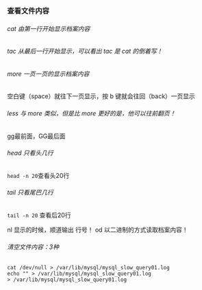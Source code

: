 ### 查看文件内容

###### cat  由第一行开始显示档案内容 

###### tac  从最后一行开始显示，可以看出 tac 是 cat 的倒着写！ 

###### more 一页一页的显示档案内容 

空白键（space）就往下一页显示，按 b 键就会往回（back）一页显示

###### less 与 more 类似，但是比 more 更好的是，他可以往前翻页！ 

gg最前面，GG最后面 

###### head 只看头几行 

`head -n 20`查看头20行 

###### tail 只看尾巴几行 

`tail -n 20` 查看后20行

nl   显示的时候，顺道输出 行号！ 
od   以二进制的方式读取档案内容！



###### 清空文件内容：3种

```shell
cat /dev/null > /var/lib/mysql/mysql_slow_query01.log
echo "" > /var/lib/mysql/mysql_slow_query01.log
> /var/lib/mysql/mysql_slow_query01.log
```

